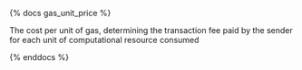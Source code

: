 {% docs gas_unit_price %}

The cost per unit of gas, determining the transaction fee paid by the sender for each unit of computational resource consumed

{% enddocs %}